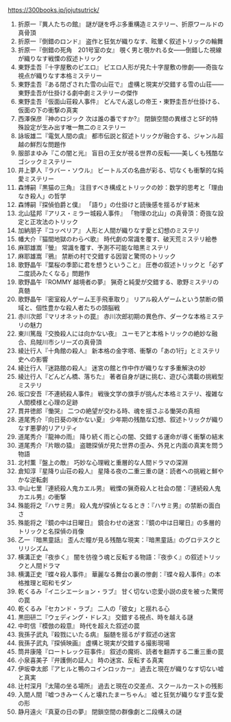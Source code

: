 https://300books.jp/jojutsutrick/

1. 折原一『異人たちの館』 謎が謎を呼ぶ多重構造ミステリー、折原ワールドの真骨頂
2. 折原一『倒錯のロンド』 盗作と狂気が織りなす、眩暈く叙述トリックの輪舞
3. 折原一『倒錯の死角　201号室の女』 覗く男と覗かれる女――倒錯した視線が織りなす戦慄の叙述トリック
4. 東野圭吾『十字屋敷のピエロ』 ピエロ人形が見た十字屋敷の惨劇――奇抜な視点が織りなす本格ミステリー
5. 東野圭吾『ある閉ざされた雪の山荘で』 虚構と現実が交錯する雪の山荘――東野圭吾が仕掛ける劇中劇ミステリーの傑作
6. 東野圭吾『仮面山荘殺人事件』 どんでん返しの帝王・東野圭吾が仕掛ける、仮面の下の衝撃の真実
7. 西澤保彦『神のロジック 次は誰の番ですか?』 閉鎖空間の異様さとSF的特殊設定が生み出す唯一無二のミステリー
8. 詠坂雄二『電気人間の虞』 都市伝説と叙述トリックが融合する、ジャンル超越の鮮烈な問題作
9. 服部まゆみ『この闇と光』 盲目の王女が視る世界の反転――美しくも残酷なゴシックミステリー
10. 井上夢人『ラバー・ソウル』 ビートルズの名曲が彩る、切なくも衝撃的な純愛ミステリー
11. 森博嗣『黒猫の三角』 注目すべき構成とトリックの妙：数学的思考と「理由なき殺人」の哲学
12. 森博嗣『探偵伯爵と僕』 「語り」の仕掛けと読後感を揺るがす結末
13. 北山猛邦『アリス・ミラー城殺人事件』 「物理の北山」の真骨頂：奇抜な設定と正攻法のトリック
14. 加納朋子『コッペリア』 人形と人間が織りなす愛と幻想のミステリ
15. 幡大介『猫間地獄のわらべ歌』 時代劇の常識を覆す、破天荒ミステリ絵巻
16. 麻耶雄嵩『螢』 常識を覆す、予測不可能な暗黒ミステリ
17. 麻耶雄嵩『鴉』 禁断の村で交錯する因習と驚愕のトリック
18. 歌野晶午『葉桜の季節に君を想うということ』 圧巻の叙述トリックと「必ず二度読みたくなる」問題作
19. 歌野晶午『ROMMY 越境者の夢』 猟奇と純愛が交錯する、歌野ミステリの真髄
20. 歌野晶午『密室殺人ゲーム王手飛車取り』 リアル殺人ゲームという禁断の領域と、個性豊かな殺人者たちの頭脳戦
21. 赤川次郎『マリオネットの罠』 赤川次郎初期の異色作、ダークな本格ミステリの魅力
22. 東川篤哉『交換殺人には向かない夜』 ユーモアと本格トリックの絶妙な融合、烏賊川市シリーズの真骨頂
23. 綾辻行人『十角館の殺人』 新本格の金字塔、衝撃の「あの1行」とミステリ史への影響
24. 綾辻行人『迷路館の殺人』 迷宮の館と作中作が織りなす多重解決の妙
25. 綾辻行人『どんどん橋、落ちた』 著者自身が謎に挑む、遊び心満載の挑戦型ミステリ
26. 坂口安吾『不連続殺人事件』 戦後文学の旗手が挑んだ本格ミステリ、複雑な人間模様と心理の足跡
27. 貫井徳郎『慟哭』 二つの絶望が交わる時、魂を揺さぶる慟哭の真相
28. 道尾秀介『向日葵の咲かない夏』 少年期の残酷な幻想、叙述トリックが織りなす悪夢的リアリティ
29. 道尾秀介『龍神の雨』 降り続く雨と心の闇、交錯する運命が導く衝撃の結末
30. 道尾秀介『片眼の猿』 盗聴探偵が見た世界の歪み、外見と内面の真実を問う物語
31. 北村薫『盤上の敵』 巧妙な心理戦と重層的な人間ドラマの深淵
32. 倉知淳『星降り山荘の殺人』 星降る夜の二重三重の謎：読者への挑戦と鮮やかな逆転劇
33. 中山七里『連続殺人鬼カエル男』 戦慄の猟奇殺人と社会の闇：『連続殺人鬼カエル男』の衝撃
34. 殊能将之『ハサミ男』 殺人鬼が探偵となるとき：『ハサミ男』の禁断の面白さ
35. 殊能将之『鏡の中は日曜日』 鏡合わせの迷宮：『鏡の中は日曜日』の多層的トリックと名探偵の肖像
36. 乙一『暗黒童話』 歪んだ瞳が見る残酷な現実：『暗黒童話』のグロテスクとリリシズム
37. 横溝正史『夜歩く』 闇を彷徨う魂と反転する物語：『夜歩く』の叙述トリックと人間ドラマ
38. 横溝正史『蝶々殺人事件』 華麗なる舞台の裏の惨劇：『蝶々殺人事件』の本格推理と昭和モダン
39. 乾くるみ『イニシエーション・ラブ』 甘く切ない恋愛小説の皮を被った驚愕の罠
40. 乾くるみ『セカンド・ラブ』 二人の「彼女」と揺れる心
41. 黒田研二『ウェディング・ドレス』 交錯する視点、時を越える謎
42. 中町信『模倣の殺意』 時代を超えた叙述の罠
43. 我孫子武丸『殺戮にいたる病』 脳髄を揺るがす叙述の迷宮
44. 我孫子武丸『探偵映画』 虚構と現実が交錯する撮影現場
45. 筒井康隆『ロートレック荘事件』 叙述の魔術、読者を翻弄する二重三重の罠
46. 小泉喜美子『弁護側の証人』 時の迷宮、反転する真実
47. 伊坂幸太郎『アヒルと鴨のコインロッカー』 過去と現在が織りなす切ない嘘と真実
48. 辻村深月『太陽の坐る場所』 過去と現在の交差点、スクールカーストの残影
49. 入間人間『嘘つきみーくんと壊れたまーちゃん』 嘘と狂気が織りなす歪な愛の形
50. 静月遠火『真夏の日の夢』 閉鎖空間の群像劇と二段構えの謎
